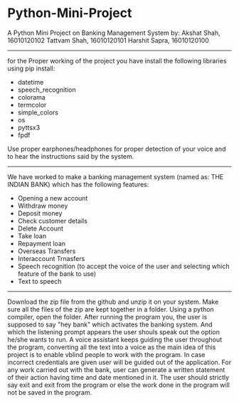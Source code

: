 # Python-Mini-Project
A Python Mini Project on Banking Management System by:
Akshat Shah, 16010120102
Tattvam Shah, 16010120101
Harshit Sapra, 16010120100
_________________________________________________________________________________________________________________________________________________________________________________

for the Proper working of the project you have install the following libraries using pip install:
 - datetime 
 - speech_recognition
 - colorama
 - termcolor
 - simple_colors
 - os
 - pyttsx3
 - fpdf
   
 Use proper earphones/headphones for proper detection of your voice and to hear the instructions said by the system.
_________________________________________________________________________________________________________________________________________________________________________________

We have worked to make a banking management system (named as: THE INDIAN BANK) which has the following features:
- Opening a new account
- Withdraw money 
- Deposit money 
- Check customer details
- Delete Account
- Take loan
- Repayment loan
- Overseas Transfers 
- Interaccount Trnasfers
- Speech recognition (to accept the voice of the user and selecting which feature of the bank to use)
- Text to speech 
_________________________________________________________________________________________________________________________________________________________________________________

Download the zip file from the github and unzip it on your system. Make sure all the files of the zip are kept together in a folder. Using a python compiler, open the folder. After running the program you, the user is supposed to say "hey bank" which activates the banking system. And which the listening prompt appears the user shouls speak out the option he/she wants to run. A voice assistant keeps guiding the user throughout the program, converting all the text into a voice as the main idea of this project is to enable vblind people to work with the program. In case incorrect credentials are given user will be guided out of the application. For any work carried out with the bank, user can generate a written statement of their action having time and date mentioned in it. The user should strictly say exit and exit from the program or else the work done in the program will not be saved in the program.
